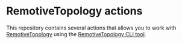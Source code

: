 # RemotiveTopology actions

This repository contains several actions that allows you to work with [RemotiveTopology](https://docs.remotivelabs.com/docs/remotive-topology) using the [RemotiveTopology CLI tool](https://docs.remotivelabs.com/docs/remotive-topology/usage).
